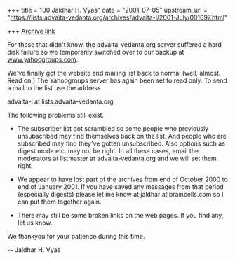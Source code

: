 +++
title = "00 Jaldhar H. Vyas"
date = "2001-07-05"
upstream_url = "https://lists.advaita-vedanta.org/archives/advaita-l/2001-July/001697.html"

+++
[Archive link](https://lists.advaita-vedanta.org/archives/advaita-l/2001-July/001697.html)

For those that didn't know, the advaita-vedanta.org server suffered a hard
disk failure so we temporarily switched over to our backup at
www.yahoogroups.com.

We've finally got the website and mailing list back to normal (well,
almost.  Read on.)  The Yahoogroups server has again been set to read
only.  To send a mail to the list use the address

advaita-l at lists.advaita-vedanta.org

The following problems still exist.

* The subscriber list got scrambled so some people who previously
  unsubscribed may find themselves back on the list.  And people who are
  subscribed may find they've gotten unsubscribed.  Also options such as
  digest mode etc.  may not be right.  In all these cases, email the
  moderators at listmaster at advaita-vedanta.org and we will set them right.

* We appear to have lost part of the archives from end of October 2000 to
  end of January 2001.  If you have saved any messages from that period
  (especially digests) please let me know at jaldhar at braincells.com so I
  can put them together again.

* There may still be some broken links on the web pages.  If you find any,
  let us know.

We thankyou for your patience during this time.

--
Jaldhar H. Vyas <jaldhar at braincells.com>

